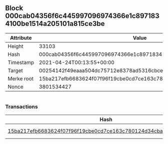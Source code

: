 ## Block 000cab04356f6c445997096974366e1c8971834100be1514a205101a815ce3be

Attribute | Value
--- | ---
Height | 33103
Hash | 000cab04356f6c445997096974366e1c8971834100be1514a205101a815ce3be
Timestamp | 2021-04-24T00:13:55+00:00
Target | 00254142f49eaaa504dc75712e8378ad5316cbcead634704b3734b6271167cc4
Merke root | 15ba217efb6683624f07f96f19cbe0cd7ce163c780124d34cba449d5989ba829
Nonce | 3801534427

```

```

### Transactions

Hash | Amount
--- | ---
[15ba217efb6683624f07f96f19cbe0cd7ce163c780124d34cba449d5989ba829](15ba217efb6683624f07f96f19cbe0cd7ce163c780124d34cba449d5989ba829.md) | 10.00000000 SKEPTI 

